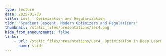```yaml
---
type: lecture
date: 2025-01-30
title: Lec4 - Optimization and Regularization
tldr: "Gradient Descent, Modern Optimizers and Regularizers"
thumbnail: /static_files/presentations/lec4.png
hide_from_announcments: false
links:
    - url: /static_files/presentations/Lec4_ Optimization in Deep Learning.pdf
      name: slide
---
```


